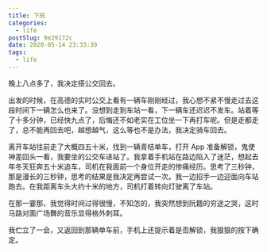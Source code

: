 ```yaml
---
title: 下班
categories:
  - life
postSlug: 9e29172c
date: 2020-05-14 23:33:39
tags:
  - life
---
```


晚上八点多了，我决定搭公交回去。

出发的时候，在高德的实时公交上看有一辆车刚刚经过，我心想不紧不慢走过去这段时间下一辆怎么也来了。没想到走到车站一看，下一辆车还迟迟不发车。站着等了十多分钟，已经快九点了，后悔还不如老实在工位坐一下再打车呢。但是走都走了，总不能再回去吧，越想越气，这么等也不是办法，我决定骑车回去。

离开车站往前走了大概四五十米，找到一辆青桔单车，打开 App 准备解锁，鬼使神差回头一看，我要坐的公交车进站了。我拿着手机站在路边陷入了迷茫，想起去年冬天狂奔五十米追车，司机在我面前一个身位开走的惨痛经历。思考了三秒钟，那是漫长的三秒钟，思考的结果是我决定再尝试一次。我一边招手一边迎面向车站跑去。在我距离车头大约十米的地方，司机打着转向灯驶离了车站。

在那一霎那，我觉得时间过得很慢，不知怎的，我突然想到阮籍的穷途之哭，这时马路对面广场舞的音乐显得格外刺耳。

我伫立了一会，又返回到那辆单车前，手机上还提示着是否解锁，我狠狠的按下确定。
